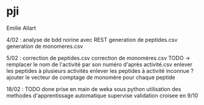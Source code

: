 # pji
Emilie Allart

4/02 : analyse de bdd norine avec REST
	generation de peptides.csv
	generation de monomeres.csv

5/02 : correction de peptides.csv
	correction de monomères.csv
	TODO -> remplacer le nom de l'activité par son numéro d'après activité.csv
		enlever les peptides à plusieurs activités
		enlever les peptides à activité inconnue ? 
		ajouter le vecteur de comptage de monomère pour chaque peptide

18/02 : TODO done
		prise en main de weka sous python 
		utilisation des methodes d'apprentissage automatique supervise 
		validation croisee en 9/10
